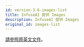 ```yaml
---
id: version-3.6-images-list
title: InfuseAI 提供 Images
description: InfuseAI 提供 Images
original_id: images-list
---
```


[請參照原英文文件](../../guide_manual/images-list)。
